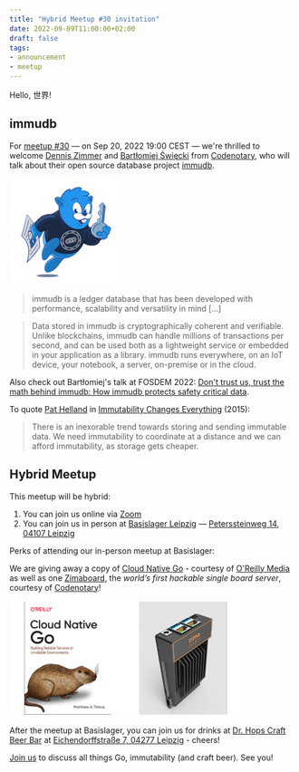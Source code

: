 ```yaml
---
title: "Hybrid Meetup #30 invitation"
date: 2022-09-09T11:00:00+02:00
draft: false
tags:
- announcement
- meetup
---
```


Hello, 世界!

## immudb

For [meetup #30](https://www.meetup.com/leipzig-golang/events/286871365/)
&mdash; on Sep 20, 2022 19:00 CEST &mdash; we're thrilled to welcome [Dennis
Zimmer](https://www.linkedin.com/in/denniszimmer) and [Bartłomiej
Święcki](https://github.com/byo) from [Codenotary](https://codenotary.com/),
who will talk about their open source database project
[immudb](https://immudb.io/).

[![](/images/immudb-mascot-small-30.png)](https://github.com/codenotary/immudb)

> immudb is a ledger database that has been developed with performance,
> scalability and versatility in mind [...]

> Data stored in immudb is cryptographically coherent and verifiable. Unlike
> blockchains, immudb can handle millions of transactions per second, and can
> be used both as a lightweight service or embedded in your application as a
> library. immudb runs everywhere, on an IoT device, your notebook, a server,
> on-premise or in the cloud.

Also check out Bartłomiej's talk at FOSDEM 2022: [Don't trust us, trust the
math behind immudb: How immudb protects safety critical
data](https://fosdem.org/2022/schedule/event/safety_dont_trust_us_trust_the_math_behind_immudb/).

To quote [Pat Helland](https://twitter.com/pathelland) in [Immutability Changes Everything](https://www.cidrdb.org/cidr2015/Papers/CIDR15_Paper16.pdf) (2015):

> There is an inexorable trend towards storing and sending immutable data. We
> need immutability to coordinate at a distance and we can afford immutability,
> as storage gets cheaper.

## Hybrid Meetup

This meetup will be hybrid:

1. You can join us online via [Zoom](https://us06web.zoom.us/j/87886291736?pwd=aXRFdFBvVHdQSzg0MzVkaGovNnByZz09)
2. You can join us in person at [Basislager Leipzig](https://www.basislager.co/) &mdash; [Peterssteinweg 14, 04107 Leipzig](https://www.openstreetmap.org/node/3504864558)

Perks of attending our in-person meetup at Basislager:

We are giving away a copy of [Cloud Native
Go](https://www.oreilly.com/library/view/cloud-native-go/9781492076322/) -
courtesy of [O'Reilly Media](https://www.oreilly.com/pub/cpc/323592) as well as
one [Zimaboard](https://www.zimaboard.com/), the *world’s first hackable single
board server*,  courtesy of [Codenotary](https://codenotary.com/)!

![](/images/meetup_30_goodies_tile.png)

After the meetup at Basislager, you can join us for drinks at [Dr. Hops Craft
Beer Bar](https://www.dr-hops.de/) at [Eichendorffstraße 7, 04277
Leipzig](https://www.openstreetmap.org/node/673082266) - cheers!


[Join us](https://www.meetup.com/leipzig-golang/events/286871365/) to discuss all things Go, immutability (and craft beer). See you!


<!--

TODO: outreach.

* https://twitter.com/embano1/status/1568208137982722049

-->
